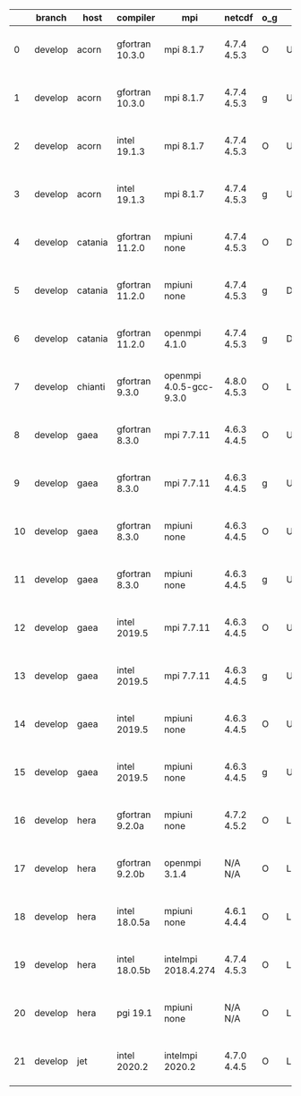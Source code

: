 |    | branch   | host    | compiler        | mpi                     | netcdf      | o_g   | os     | build   | u_pass   | u_fail   | s_pass   | s_fail   | e_pass   | e_fail   | nuopc_pass   | nuopc_fail   | artifacts_hash                                                                                                                                                      | modified                  |
|----|----------|---------|-----------------|-------------------------|-------------|-------|--------|---------|----------|----------|----------|----------|----------|----------|--------------|--------------|---------------------------------------------------------------------------------------------------------------------------------------------------------------------|---------------------------|
|  0 | develop  | acorn   | gfortran 10.3.0 | mpi 8.1.7               | 4.7.4 4.5.3 | O     | Unicos | fail    | fail     | fail     | fail     | fail     | fail     | fail     | 0            | 50           | [artifacts](https://github.com/esmf-org/esmf-test-artifacts/tree/d00719c1532f51cdeb494c6026c95d4ef79c0f0f/develop/acorn/gfortran/10.3.0/O/mpi/8.1.7)                | 2022-05-20 01:21:38 +0000 |
|  1 | develop  | acorn   | gfortran 10.3.0 | mpi 8.1.7               | 4.7.4 4.5.3 | g     | Unicos | fail    | fail     | fail     | fail     | fail     | fail     | fail     | 0            | 50           | [artifacts](https://github.com/esmf-org/esmf-test-artifacts/tree/14df66c57d99fd2813fc8b81e4de368ca8d45d7c/develop/acorn/gfortran/10.3.0/g/mpi/8.1.7)                | 2022-05-20 01:22:35 +0000 |
|  2 | develop  | acorn   | intel 19.1.3    | mpi 8.1.7               | 4.7.4 4.5.3 | O     | Unicos | pass    | fail     | fail     | fail     | fail     | fail     | fail     | 0            | 50           | [artifacts](https://github.com/esmf-org/esmf-test-artifacts/tree/849bd6605ae1c42a712065b8091686ddcd1f846f/develop/acorn/intel/19.1.3/O/mpi/8.1.7)                   | 2022-05-20 01:27:39 +0000 |
|  3 | develop  | acorn   | intel 19.1.3    | mpi 8.1.7               | 4.7.4 4.5.3 | g     | Unicos | pass    | fail     | fail     | fail     | fail     | fail     | fail     | 0            | 50           | [artifacts](https://github.com/esmf-org/esmf-test-artifacts/tree/2f68b198d67d98e92b933cd45437ffd6cb5900ec/develop/acorn/intel/19.1.3/g/mpi/8.1.7)                   | 2022-05-20 01:28:08 +0000 |
|  4 | develop  | catania | gfortran 11.2.0 | mpiuni none             | 4.7.4 4.5.3 | O     | Darwin | pass    | 12140    | 0        | 8        | 0        | 43       | 0        | 0            | 50           | [artifacts](https://github.com/esmf-org/esmf-test-artifacts/tree/6e7aa80a28ffd596eeaa1c4a5fc47ba58d71fca4/develop/catania/gfortran/11.2.0/O/mpiuni/none)            | 2022-05-19 13:11:07 -0600 |
|  5 | develop  | catania | gfortran 11.2.0 | mpiuni none             | 4.7.4 4.5.3 | g     | Darwin | pass    | 12140    | 0        | 8        | 0        | 43       | 0        | 0            | 50           | [artifacts](https://github.com/esmf-org/esmf-test-artifacts/tree/7db855f5607a1341e61028acc012c68e2a7494f2/develop/catania/gfortran/11.2.0/g/mpiuni/none)            | 2022-05-19 14:33:53 -0600 |
|  6 | develop  | catania | gfortran 11.2.0 | openmpi 4.1.0           | 4.7.4 4.5.3 | g     | Darwin | pass    | 13654    | 9        | 49       | 0        | 80       | 0        | 45           | 5            | [artifacts](https://github.com/esmf-org/esmf-test-artifacts/tree/e003ab3f705e5ca33d4dd83a6e50111242c9a48e/develop/catania/gfortran/11.2.0/g/openmpi/4.1.0)          | 2022-05-19 13:54:14 -0600 |
|  7 | develop  | chianti | gfortran 9.3.0  | openmpi 4.0.5-gcc-9.3.0 | 4.8.0 4.5.3 | O     | Linux  | pass    | 13663    | 0        | 49       | 0        | 80       | 0        | 50           | 0            | [artifacts](https://github.com/esmf-org/esmf-test-artifacts/tree/bb5aad7fb9dc70dea97af86e4d1e8d79aa4115c0/develop/chianti/gfortran/9.3.0/O/openmpi/4.0.5-gcc-9.3.0) | 2022-05-20 01:54:30 -0400 |
|  8 | develop  | gaea    | gfortran 8.3.0  | mpi 7.7.11              | 4.6.3 4.4.5 | O     | Unicos | pass    | 13662    | 1        | 49       | 0        | 80       | 0        | 47           | 3            | [artifacts](https://github.com/esmf-org/esmf-test-artifacts/tree/989d8f459f46a0b8e7db17b07688da2768940bf4/develop/gaea/gfortran/8.3.0/O/mpi/7.7.11)                 | 2022-05-20 03:09:48 -0400 |
|  9 | develop  | gaea    | gfortran 8.3.0  | mpi 7.7.11              | 4.6.3 4.4.5 | g     | Unicos | pass    | 13662    | 1        | 49       | 0        | 80       | 0        | 47           | 3            | [artifacts](https://github.com/esmf-org/esmf-test-artifacts/tree/70901b66e4ca0e02b4a042607ca0e0c3a5a7accb/develop/gaea/gfortran/8.3.0/g/mpi/7.7.11)                 | 2022-05-20 03:58:43 -0400 |
| 10 | develop  | gaea    | gfortran 8.3.0  | mpiuni none             | 4.6.3 4.4.5 | O     | Unicos | pass    | 12140    | 0        | 8        | 0        | 43       | 0        | 0            | 50           | [artifacts](https://github.com/esmf-org/esmf-test-artifacts/tree/90f98ff17b4735a5f19491fa9632bf6d493b5759/develop/gaea/gfortran/8.3.0/O/mpiuni/none)                | 2022-05-20 01:56:31 -0400 |
| 11 | develop  | gaea    | gfortran 8.3.0  | mpiuni none             | 4.6.3 4.4.5 | g     | Unicos | pass    | 12140    | 0        | 8        | 0        | 43       | 0        | 0            | 50           | [artifacts](https://github.com/esmf-org/esmf-test-artifacts/tree/a548c942ad6f79080d392c5bbf01a4a0eb282d05/develop/gaea/gfortran/8.3.0/g/mpiuni/none)                | 2022-05-20 03:28:39 -0400 |
| 12 | develop  | gaea    | intel 2019.5    | mpi 7.7.11              | 4.6.3 4.4.5 | O     | Unicos | pass    | 13648    | 15       | 49       | 0        | 80       | 0        | 47           | 3            | [artifacts](https://github.com/esmf-org/esmf-test-artifacts/tree/267a5d837b9b94048d1d8d4e3d2fcf0ae0232009/develop/gaea/intel/2019.5/O/mpi/7.7.11)                   | 2022-05-20 02:57:13 -0400 |
| 13 | develop  | gaea    | intel 2019.5    | mpi 7.7.11              | 4.6.3 4.4.5 | g     | Unicos | pass    | 13648    | 15       | 49       | 0        | 80       | 0        | 47           | 3            | [artifacts](https://github.com/esmf-org/esmf-test-artifacts/tree/e63395a50b8909810c9378f3f90a26677ec41a55/develop/gaea/intel/2019.5/g/mpi/7.7.11)                   | 2022-05-20 03:18:02 -0400 |
| 14 | develop  | gaea    | intel 2019.5    | mpiuni none             | 4.6.3 4.4.5 | O     | Unicos | pass    | 12125    | 15       | 8        | 0        | 43       | 0        | 0            | 50           | [artifacts](https://github.com/esmf-org/esmf-test-artifacts/tree/3a5cf2a9212eb13f4ad52b5d6e911e850d898f99/develop/gaea/intel/2019.5/O/mpiuni/none)                  | 2022-05-20 02:47:04 -0400 |
| 15 | develop  | gaea    | intel 2019.5    | mpiuni none             | 4.6.3 4.4.5 | g     | Unicos | pass    | 12125    | 15       | 8        | 0        | 43       | 0        | 0            | 50           | [artifacts](https://github.com/esmf-org/esmf-test-artifacts/tree/a43191654b9ab779ebb29a96f61f5238323855ad/develop/gaea/intel/2019.5/g/mpiuni/none)                  | 2022-05-20 02:52:24 -0400 |
| 16 | develop  | hera    | gfortran 9.2.0a | mpiuni none             | 4.7.2 4.5.2 | O     | Linux  | pass    | 12140    | 0        | 8        | 0        | 43       | 0        | 0            | 50           | [artifacts](https://github.com/esmf-org/esmf-test-artifacts/tree/274d565e6fe4bbd6a9b614d6430f8cb97462a8cb/develop/hera/gfortran/9.2.0a/O/mpiuni/none)               | 2022-05-20 06:12:24 +0000 |
| 17 | develop  | hera    | gfortran 9.2.0b | openmpi 3.1.4           | N/A N/A     | O     | Linux  | pass    | 13663    | 0        | 49       | 0        | 80       | 0        | 50           | 0            | [artifacts](https://github.com/esmf-org/esmf-test-artifacts/tree/29ed9d957282155884d650bbd9f5d3ba03e61b0c/develop/hera/gfortran/9.2.0b/O/openmpi/3.1.4)             | 2022-05-20 06:25:40 +0000 |
| 18 | develop  | hera    | intel 18.0.5a   | mpiuni none             | 4.6.1 4.4.4 | O     | Linux  | pass    | 12140    | 0        | 8        | 0        | 43       | 0        | 0            | 50           | [artifacts](https://github.com/esmf-org/esmf-test-artifacts/tree/aa7f6d82633c906b1e9803b2ec17d453be603421/develop/hera/intel/18.0.5a/O/mpiuni/none)                 | 2022-05-20 06:31:46 +0000 |
| 19 | develop  | hera    | intel 18.0.5b   | intelmpi 2018.4.274     | 4.7.4 4.5.3 | O     | Linux  | pass    | 13663    | 0        | 49       | 0        | 80       | 0        | 50           | 0            | [artifacts](https://github.com/esmf-org/esmf-test-artifacts/tree/68e37013c8c2bccb07964ed1453240ee7bf84202/develop/hera/intel/18.0.5b/O/intelmpi/2018.4.274)         | 2022-05-20 07:04:25 +0000 |
| 20 | develop  | hera    | pgi 19.1        | mpiuni none             | N/A N/A     | O     | Linux  | pass    | 11514    | 626      | 6        | 2        | 40       | 3        | 0            | 50           | [artifacts](https://github.com/esmf-org/esmf-test-artifacts/tree/6467e6a00080cfc464458c00c0642a7e87492368/develop/hera/pgi/19.1/O/mpiuni/none)                      | 2022-05-20 07:18:21 +0000 |
| 21 | develop  | jet     | intel 2020.2    | intelmpi 2020.2         | 4.7.0 4.4.5 | O     | Linux  | pass    | pending  | pending  | pending  | pending  | pending  | pending  | pending      | pending      | [artifacts](https://github.com/esmf-org/esmf-test-artifacts/tree/61ed0ac53b0a64dc568a2ce8a4a76e61bc487aca/develop/jet/intel/2020.2/O/intelmpi/2020.2)               | 2022-05-20 04:07:12 +0000 |